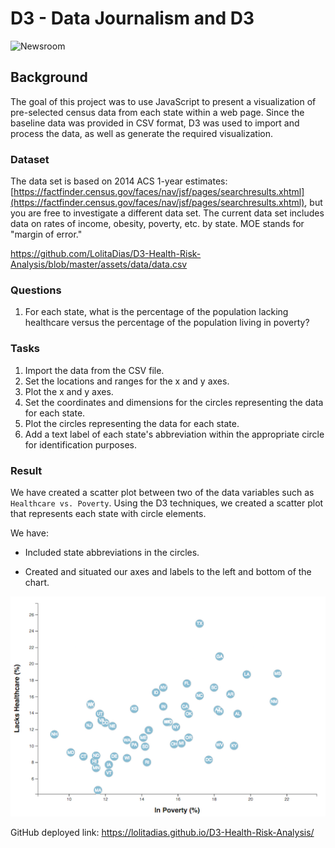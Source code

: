 # D3 - Data Journalism and D3

![Newsroom](https://media.giphy.com/media/v2xIous7mnEYg/giphy.gif)

## Background

The goal of this project was to use JavaScript to present a visualization of pre-selected census data from each state within a web page. Since the baseline data was provided in CSV format, D3 was used to import and process the data, as well as generate the required visualization.

### Dataset
The data set  is based on 2014 ACS 1-year estimates: [https://factfinder.census.gov/faces/nav/jsf/pages/searchresults.xhtml](https://factfinder.census.gov/faces/nav/jsf/pages/searchresults.xhtml), but you are free to investigate a different data set. The current data set includes data on rates of income, obesity, poverty, etc. by state. MOE stands for "margin of error."

https://github.com/LolitaDias/D3-Health-Risk-Analysis/blob/master/assets/data/data.csv

### Questions

1. For each state, what is the percentage of the population lacking healthcare versus the percentage of the population living in poverty?

### Tasks

1. Import the data from the CSV file.
2. Set the locations and ranges for the x and y axes.
3. Plot the x and y axes.
4. Set the coordinates and dimensions for the circles representing the data for each state.
5. Plot the circles representing the data for each state.
6. Add a text label of each state's abbreviation within the appropriate circle for identification purposes.


### Result

We have created a scatter plot between two of the data variables such as `Healthcare vs. Poverty`. Using the D3 techniques, we created a scatter plot that represents each state with circle elements. 

We have:

* Included state abbreviations in the circles.

* Created and situated our axes and labels to the left and bottom of the chart.

![4-scatter](Images/4-scatter.jpg)

GitHub deployed link: https://lolitadias.github.io/D3-Health-Risk-Analysis/
